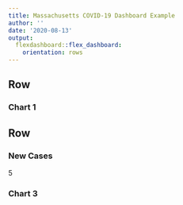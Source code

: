 ```yaml
---
title: Massachusetts COVID-19 Dashboard Example
author: ''
date: '2020-08-13'
output: 
  flexdashboard::flex_dashboard:
    orientation: rows
---
```

<div class="knitr-options" data-fig-width="576" data-fig-height="460"></div>


<div class="knitr-options" data-fig-width="576" data-fig-height="460"></div>



Row
-------------------------------------
    
### Chart 1
    
<div class="knitr-options" data-fig-width="576" data-fig-height="460"></div>

   
Row
-------------------------------------
    
### New Cases
    
<div class="knitr-options" data-fig-width="576" data-fig-height="460"></div>
<!--html_preserve--><span class="value-output" data-icon="fa-users">5</span><!--/html_preserve-->
    
### Chart 3

<div class="knitr-options" data-fig-width="576" data-fig-height="460"></div>

